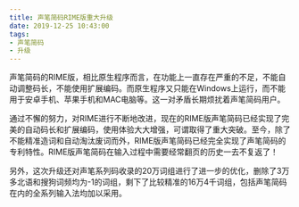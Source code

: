 ```yaml
---
title: 声笔简码RIME版重大升级
date: 2019-12-25 10:43:00
tags:
- 声笔简码
- 升级
---
```


声笔简码的RIME版，相比原生程序而言，在功能上一直存在严重的不足，不能自动调整码长，不能使用扩展编码。而原生程序又只能在Windows上运行，而不能用于安卓手机、苹果手机和MAC电脑等。这一对矛盾长期烦扰着声笔简码用户。

<!--more-->

通过不懈的努力，对RIME进行不断地改进，现在的RIME版声笔简码已经实现了完美的自动码长和扩展编码，使用体验大大增强，可谓取得了重大突破。至今，除了不能精准造词和自动淘汰废词而外，RIME版声笔简码已经完全实现了声笔简码的专利特性。RIME版声笔简码在输入过程中需要经常翻页的历史一去不复返了！

另外，这次升级还对声笔系列码收录的20万词组进行了进一步的优化，删除了3万多北语和搜狗词频均为-1的词组，剩下了比较精准的16万4千词组，包括声笔简码在内的全系列输入法均加以采用。
